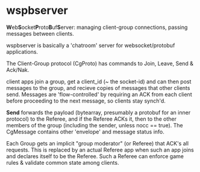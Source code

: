 # wspbserver

**W**eb**S**ocket**P**roto**B**uf**S**erver: managing client-group connections, passing messages between clients.

wspbserver is basically a 'chatroom' server for websocket/protobuf applications.

The Client-Group protocol (CgProto) has commands to Join, Leave, Send & Ack/Nak.

client apps join a group, get a client_id (~ the socket-id) and can then post messages to the group, and recieve copies of messages that other clients send. Messages are 'flow-controlled' by requiring an ACK from each client before proceeding to the next message, so clients stay synch'd.

**Send** forwards the payload (bytearray, presumably a protobuf for an inner protocol) to the Referee, and if the Referee ACKs it, then to the other members of the group (including the sender, unless nocc == true). The CgMessage contains other 'envelope' and message status info.

Each Group gets an implicit "group moderator" (or Referee) that ACK's all requests. This is replaced by an actual Referee app when such an app joins and declares itself to be the Referee. Such a Referee can enforce game rules & validate common state among clients.

